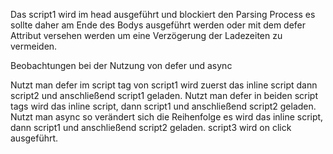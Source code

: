 Das script1 wird im head ausgeführt und blockiert den Parsing Process es sollte daher am Ende des Bodys ausgeführt werden oder mit dem defer Attribut versehen werden um eine Verzögerung der Ladezeiten zu vermeiden.

Beobachtungen bei der Nutzung von defer und async

Nutzt man defer im script tag von script1 wird zuerst das inline script dann script2 und anschließend script1 geladen.
Nutzt man defer in beiden script tags wird das inline script, dann script1 und anschließend script2 geladen.
Nutzt man async so verändert sich die Reihenfolge es wird das inline script, dann script1 und anschließend script2 geladen.
script3 wird on click ausgeführt.
